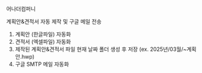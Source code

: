 어나더컴퍼니

계획안&견적서 자동 제작 및 구글 메일 전송

1. 계획안 (한글파일) 자동화
2. 견적서 (엑셀파일) 자동화
3. 제작된 계획안&견적서 파일 현재 날짜 폴더 생성 후 저장 (ex. 2025년/03월/~계획안.hwp)
4. 구글 SMTP 메일 자동화
